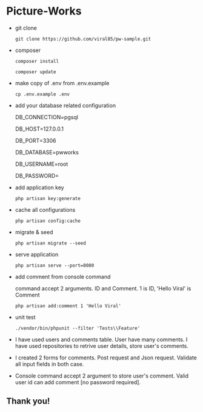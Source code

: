 # Picture-Works

- git clone

	`git clone https://github.com/viral85/pw-sample.git`


- composer

	`composer install`

	`composer update`


- make copy of .env from .env.example

	`cp .env.example .env`


- add your database related configuration

	DB_CONNECTION=pgsql

	DB_HOST=127.0.0.1
	
	DB_PORT=3306
	
	DB_DATABASE=pwworks
	
	DB_USERNAME=root
	
	DB_PASSWORD=


- add application key

	`php artisan key:generate`


- cache all configurations

	`php artisan config:cache`


- migrate & seed

 	`php artisan migrate --seed`


- serve application

	`php artisan serve --port=8080`


- add comment from console command

	command accept 2 arguments. ID and Comment. 1 is ID, 'Hello Viral' is Comment

	`php artisan add:comment 1 'Hello Viral'`


- unit test

	`./vendor/bin/phpunit --filter 'Tests\\Feature'`


- I have used users and comments table. User have many comments. I have used repositories to retrive user details, store user's comments.

- I created 2 forms for comments. Post request and Json request. Validate all input fields in both case.

- Console command accept 2 argument to store user's comment. Valid user id can add comment [no password required].


## Thank you!